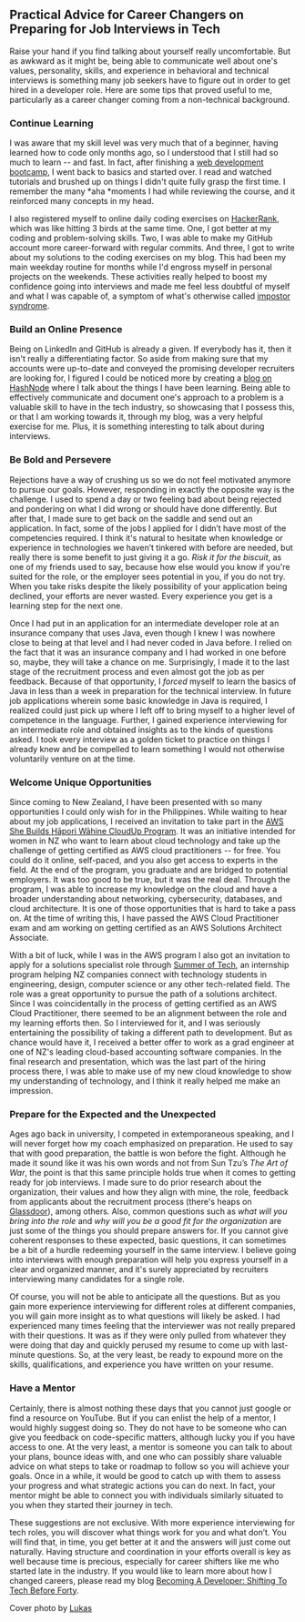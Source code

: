 ## Practical Advice for Career Changers on Preparing for Job Interviews in Tech

Raise your hand if you find talking about yourself really uncomfortable. But as awkward as it might be, being able to communicate well about one's values, personality, skills, and experience in behavioral and technical interviews is something many job seekers have to figure out in order to get hired in a developer role. Here are some tips that proved useful to me, particularly as a career changer coming from a non-technical background.

### Continue Learning

I was aware that my skill level was very much that of a beginner, having learned how to code only months ago, so I understood that I still had so much to learn -- and fast. In fact, after finishing a [web development bootcamp](https://beforeforty.hashnode.dev/becoming-a-developer-shifting-to-tech-before-40), I went back to basics and started over. I read and watched tutorials and brushed up on things I didn't quite fully grasp the first time. I remember the many *aha *moments I had while reviewing the course, and it reinforced many concepts in my head.

I also registered myself to online daily coding exercises on [HackerRank](https://www.hackerrank.com/), which was like hitting 3 birds at the same time. One, I got better at my coding and problem-solving skills. Two, I was able to make my GitHub account more career-forward with regular commits. And three, I got to write about my solutions to the coding exercises on my blog. This had been my main weekday routine for months while I'd engross myself in personal projects on the weekends. These activities really helped to boost my confidence going into interviews and made me feel less doubtful of myself and what I was capable of, a symptom of what's otherwise called [impostor syndrome](https://en.wikipedia.org/wiki/Impostor_syndrome). 

### Build an Online Presence

Being on LinkedIn and GitHub is already a given. If everybody has it, then it isn't really a differentiating factor. So aside from making sure that my accounts were up-to-date and conveyed the promising developer recruiters are looking for, I figured I could be noticed more by creating a [blog on HashNode](https://beforeforty.hashnode.dev/) where I talk about the things I have been learning. Being able to effectively communicate and document one's approach to a problem is a valuable skill to have in the tech industry, so showcasing that I possess this, or that I am working towards it, through my blog, was a very helpful exercise for me. Plus, it is something interesting to talk about during interviews.

### Be Bold and Persevere

Rejections have a way of crushing us so we do not feel motivated anymore to pursue our goals. However, responding in exactly the opposite way is the challenge. I used to spend a day or two feeling bad about being rejected and pondering on what I did wrong or should have done differently. But after that, I made sure to get back on the saddle and send out an application. In fact, some of the jobs I applied for I didn’t have most of the competencies required. I think it's natural to hesitate when knowledge or experience in technologies we haven’t tinkered with before are needed, but really there is some benefit to just giving it a go. *Risk it for the biscuit*, as one of my friends used to say, because how else would you know if you're suited for the role, or the employer sees potential in you, if you do not try. When you take risks despite the likely possibility of your application being declined, your efforts are never wasted. Every experience you get is a learning step for the next one.

Once I had put in an application for an intermediate developer role at an insurance company that uses Java, even though I knew I was nowhere close to being at that level and I had never coded in Java before. I relied on the fact that it was an insurance company and I had worked in one before so, maybe, they will take a chance on me. Surprisingly, I made it to the last stage of the recruitment process and even almost got the job as per feedback. Because of that opportunity, I *forced* myself to learn the basics of Java in less than a week in preparation for the technical interview. In future job applications wherein some basic knowledge in Java is required, I realized could just pick up where I left off to bring myself to a higher level of competence in the language. Further, I gained experience interviewing for an intermediate role and obtained insights as to the kinds of questions asked. I took every interview as a golden ticket to practice on things I already knew and be compelled to learn something I would not otherwise voluntarily venture on at the time.

### Welcome Unique Opportunities

Since coming to New Zealand, I have been presented with so many opportunities I could only wish for in the Philippines. While waiting to hear about my job applications, I received an invitation to take part in the [AWS She Builds Hāpori Wāhine CloudUp Program](https://awswahinehapori-shebuildsloudup.splashthat.com/). It was an initiative intended for women in NZ who want to learn about cloud technology and take up the challenge of getting certified as AWS cloud practitioners -- for free. You could do it online, self-paced, and you also get access to experts in the field. At the end of the program, you graduate and are bridged to potential employers. It was too good to be true, but it was the real deal. Through the program, I was able to increase my knowledge on the cloud and have a broader understanding about networking, cybersecurity, databases, and cloud architecture. It is one of those opportunities that is hard to take a pass on. At the time of writing this, I have passed the AWS Cloud Practitioner exam and am working on getting certified as an AWS Solutions Architect Associate.

With a bit of luck, while I was in the AWS program I also got an invitation to apply for a solutions specialist role through [Summer of Tech](https://www.summeroftech.co.nz/), an internship program helping NZ companies connect with technology students in engineering, design, computer science or any other tech-related field. The role was a great opportunity to pursue the path of a solutions architect. Since I was coincidentally in the process of getting certified as an AWS Cloud Practitioner, there seemed to be an alignment between the role and my learning efforts then. So I interviewed for it, and I was seriously entertaining the possibility of taking a different path to development. But as chance would have it, I received a better offer to work as a grad engineer at one of NZ's leading cloud-based accounting software companies. In the final research and presentation, which was the last part of the hiring process there, I was able to make use of my new cloud knowledge to show my understanding of technology, and I think it really helped me make an impression.

### Prepare for the Expected and the Unexpected

Ages ago back in university, I competed in extemporaneous speaking, and I will never forget how my coach emphasized on preparation. He used to say that with good preparation, the battle is won before the fight. Although he made it sound like it was his own words and not from Sun Tzu’s *The Art of War*, the point is that this same principle holds true when it comes to getting ready for job interviews. I made sure to do prior research about the organization, their values and how they align with mine, the role, feedback from applicants about the recruitment process (there's heaps on [Glassdoor](https://www.glassdoor.co.nz/)), among others. Also, common questions such as *what will you bring into the role* and *why will you be a good fit for the organization* are just some of the things you should prepare answers for. If you cannot give coherent responses to these expected, basic questions, it can sometimes be a bit of a hurdle redeeming yourself in the same interview. I believe going into interviews with enough preparation will help you express yourself in a clear and organized manner, and it's surely appreciated by recruiters interviewing many candidates for a single role.

Of course, you will not be able to anticipate all the questions. But as you gain more experience interviewing for different roles at different companies, you will gain more insight as to what questions will likely be asked. I had experienced many times feeling that the interviewer was not really prepared with their questions. It was as if they were only pulled from whatever they were doing that day and quickly perused my resume to come up with last-minute questions. So, at the very least, be ready to expound more on the skills, qualifications, and experience you have written on your resume.

### Have a Mentor

Certainly, there is almost nothing these days that you cannot just google or find a resource on YouTube. But if you can enlist the help of a mentor, I would highly suggest doing so. They do not have to be someone who can give you feedback on code-specific matters, although lucky you if you have access to one. At the very least, a mentor is someone you can talk to about your plans, bounce ideas with, and one who can possibly share valuable advice on what steps to take or roadmap to follow so you will achieve your goals. Once in a while, it would be good to catch up with them to assess your progress and what strategic actions you can do next. In fact, your mentor might be able to connect you with individuals similarly situated to you when they started their journey in tech.

These suggestions are not exclusive. With more experience interviewing for tech roles, you will discover what things work for you and what don’t. You will find that, in time, you get better at it and the answers will just come out naturally. Having structure and coordination in your efforts overall is key as well because time is precious, especially for career shifters like me who started late in the industry. If you would like to learn more about how I changed careers, please read my blog [Becoming A Developer: Shifting To Tech Before Forty](https://beforeforty.hashnode.dev/becoming-a-developer-shifting-to-a-tech-role-before-40). 

Cover photo by [Lukas](https://www.pexels.com/@goumbik/)
